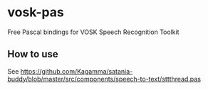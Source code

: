 # vosk-pas
Free Pascal bindings for VOSK Speech Recognition Toolkit

## How to use
See https://github.com/Kagamma/satania-buddy/blob/master/src/components/speech-to-text/sttthread.pas
